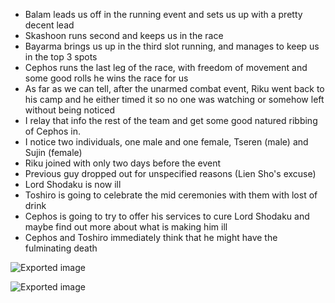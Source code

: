 - Balam leads us off in the running event and sets us up with a pretty decent lead
- Skashoon runs second and keeps us in the race
- Bayarma brings us up in the third slot running, and manages to keep us in the top 3 spots
- Cephos runs the last leg of the race, with freedom of movement and some good rolls he wins the race for us
- As far as we can tell, after the unarmed combat event, Riku went back to his camp and he either timed it so no one was watching or somehow left without being noticed
- I relay that info the rest of the team and get some good natured ribbing of Cephos in.
- I notice two individuals, one male and one female, Tseren (male) and Sujin (female)
- Riku joined with only two days before the event
- Previous guy dropped out for unspecified reasons (Lien Sho's excuse)
- Lord Shodaku is now ill
- Toshiro is going to celebrate the mid ceremonies with them with lost of drink
- Cephos is going to try to offer his services to cure Lord Shodaku and maybe find out more about what is making him ill
- Cephos and Toshiro immediately think that he might have the fulminating death

![Exported image](Exported%20image%2020240830122505-0.png)  

![Exported image](Exported%20image%2020240830122505-1.png)